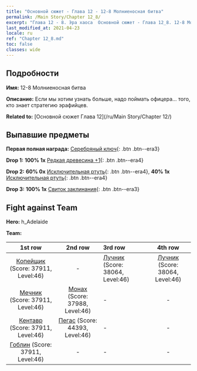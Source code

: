 ```yaml
---
title: "Основной сюжет - Глава 12 - 12-8 Молниеносная битва"
permalink: /Main Story/Chapter 12_8/
excerpt: "Глава 12 - 8. Эра хаоса  Основной сюжет - Глава 12_8. 12-8 Молниеносная битва"
last_modified_at: 2021-04-23
locale: ru
ref: "Chapter 12_8.md"
toc: false
classes: wide
---
```


## Подробности

 **Имя:** 12-8 Молниеносная битва

 **Описание:** Если мы хотим узнать больше, надо поймать офицера... того, кто знает стратегию эрафийцев.

 **Related to:** [Основной сюжет Глава 12](/ru/Main Story/Chapter 12/)

## Выпавшие предметы

 **Первая полная награда:** [Серебряный ключ](/ItemsRU/con_693/){: .btn .btn--era3}

 **Drop 1:** **100% 1x** [Редкая древесина +1](/ItemsRU/mat_41/){: .btn .btn--era4}

 **Drop 2:** **60% 0x** [Исключительная ртуть](/ItemsRU/mat_35/){: .btn .btn--era4}, **40% 1x** [Исключительная ртуть](/ItemsRU/mat_35/){: .btn .btn--era4}

 **Drop 3:** **100% 1x** [Свиток заклинания](/ItemsRU/con_694/){: .btn .btn--era3}


## Fight against Team
 **Hero:** h_Adelaide

 **Team:**


  | 1st row | 2nd row | 3rd row | 4th row |
  |:----:|:----:|:----|:----:|
  | [Копейщик](/ru/units/Pikeman/) (Score: 37911, Level:46)  | - | [Лучник](/ru/units/Marksman/) (Score: 38064, Level:46)  | [Лучник](/ru/units/Marksman/) (Score: 38064, Level:46)  |
  | [Мечник](/ru/units/Swordsman/) (Score: 37911, Level:46)  | [Монах](/ru/units/Monk/) (Score: 37988, Level:46)  | - | - |
  | [Кентавр](/ru/units/Centaur/) (Score: 37911, Level:46)  | [Пегас](/ru/units/Pegasus/) (Score: 44393, Level:46)  | - | - |
  | [Гоблин](/ru/units/Goblin/) (Score: 37911, Level:46)  | - | - | - |


